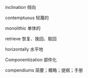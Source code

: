 inclination	倾向

contemptuous	轻蔑的

monolithic	单体的

retrieve	恢复、挽回、取回

horizontally	水平地

Componentization	部件化

compendiums	简要；概略；提纲；手册

